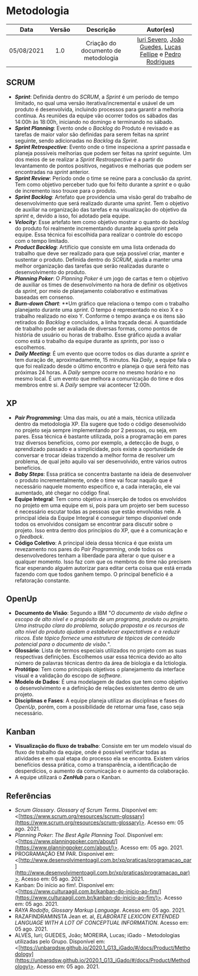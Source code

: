 # Metodologia

|    Data    | Versão |         Descrição         |           Autor(es)           |
| :--------: | :----: | :-----------------------: | :---------------------------: |
| 05/08/2021 |  1.0   | Criação do documento de metodologia | [Iuri Severo](https://github.com/iurisevero), [João Guedes](https://github.com/sudjoao), [Lucas Fellipe](https://github.com/lucasfcm9) e [Pedro Rodrigues](https://github.com/pedro-prp)|

## SCRUM

- ***Sprint***: Definida dentro do *SCRUM*, a *Sprint* é um período de tempo limitado, no qual uma versão iterativa/incremental e usável de um produto é desenvolvida, incluindo processos para garantir a melhoria contínua. As reuniões da equipe vão ocorrer todos os sábados das 14:00h às 18:00h, iniciando no domingo e terminando no sábado.
- ***Sprint Planning***: Evento onde o *Backlog* do Produto é revisado e as tarefas de maior valor são definidas para serem feitas na *sprint* seguinte, sendo adicionadas no *Backlog* da *Sprint*.
- ***Sprint Retrospective***: Evento onde o time inspeciona a *sprint* passada e planeja possíveis melhorias que podem ser feitas na *sprint* seguinte. Um dos meios de se realizar a *Sprint* *Restrospective* é a partir do levantamento de pontos positivos, negativos e melhorias que podem ser encontradas na *sprint* anterior.
- ***Sprint* *Review***: Período onde o time se reúne para a conclusão da *sprint*. Tem como objetivo perceber tudo que foi feito durante a *sprint* e o quão de incremento isso trouxe para o produto.
- ***Sprint Backlog***: Artefato que providencia uma visão geral do trabalho de desenvolvimento que será realizado durante uma *sprint*. Tem o objetivo de auxiliar na organização das tarefas e na visualização do objetivo da *sprint* e, devido a isso, foi adotado pela equipe.
- ***Velocity***: Esse artefato tem como objetivo mostrar o quanto do *backlog* do produto foi realmente incrementando durante àquela *sprint* pela equipe. Essa técnica foi escolhida para realizar o controle do escopo com o tempo limitado.
- ***Product Backlog***: Artifício que consiste em uma lista ordenada do trabalho que deve ser realizado para que seja possível criar, manter e sustentar o produto. Definida dentro do *SCRUM*, ajuda a manter uma melhor organização das tarefas que serão realizadas durante o desenvolvimento do produto.
- ***Planning Poker***: O *Planning Poker* é um jogo de cartas e tem o objetivo de auxiliar os times de desenvolvimento na hora de definir os objetivos da *sprint*, por meio de planejamento colaborativo e estimativas baseadas em consenso.
- ***Burn-down Chart***: **Um gráfico que relaciona o tempo com o trabalho planejanto durante uma *sprint*. O tempo é representado no eixo X e o trabalho realizado no eixo Y. Conforme o tempo avança e os itens são retirados do *Backlog* e concluídos, a linha traçada decai. A quantidade de trabalho pode ser avaliada de diversas formas, como pontos de história de usuário ou horas de trabalho. Esse gráfico ajuda a avaliar como está o trabalho da equipe durante as *sprints*, por isso o escolhemos.
- ***Daily Meeting***: É um evento que ocorre todos os dias durante a *sprint* e tem duração de, aproximadamente, 15 minutos. Na *Daily*, a equipe fala o que foi realizado desde o último encontro e planeja o que será feito nas próximas 24 horas. A *Daily* sempre ocorre no mesmo horário e no mesmo local. É um evento que melhora a comunicação do time e dos membros entre si. A *Daily* sempre vai acontecer 12:00h.

## XP

- ***Pair Programming***: Uma das mais, ou até a mais, técnica utilizada dentro da metodologia XP. Ela sugere que todo o código desenvolvido no projeto seja sempre implementando por 2 pessoas, ou seja, em pares. Essa técnica é bastante utilizada, pois a programação em pares traz diversos benefícios, como por exemplo, a detecção de *bugs*, o aprendizado passado e a simplicidade, pois existe a oportunidade de conversar e trocar ideias trazendo a melhor forma de resolver um problema, de qual jeito aquilo vai ser desenvolvido, entre vários outros benefícios.
- ***Baby Steps***: Essa prática se concentra bastante na ideia de desenvolver o produto incrementalmente, onde o time vai focar naquilo que é necessário naquele momento específico e, a cada interação, ele vai aumentado, até chegar no código final.
- **Equipe Integral**: Tem como objetivo a inserção de todos os envolvidos no projeto em uma equipe em si, pois para um projeto ser bem sucesso é necessário escutar todas as pessoas que estão envolvidas nele. A principal ideia da Equipe Integral é conseguir tempo disponível onde todos os envolvidos consigam se encontrar para discutir sobre o projeto. Isso entra dentro dos princípios do XP, que é a comunicação e o *feedback*.
- **Código Coletivo**: A principal ideia dessa técnica é que exista um revezamento nos pares do *Pair Programming*, onde todos os desenvolvedores tenham a liberdade para alterar o que quiser e a qualquer momento. Isso faz com que os membros do time não precisem ficar esperando alguém autorizar para editar certa coisa que está errada fazendo com que todos ganhem tempo. O principal benefício é a refatoração constante.

## OpenUp

- **Documento de Visão**: Segundo a IBM "*O documento de visão define o escopo de alto nível e o propósito de um programa, produto ou projeto. Uma instrução clara do problema, solução proposta e os recursos de alto nível do produto ajudam a estabelecer expectativas e a reduzir riscos. Este tópico fornece uma estrutura de tópicos de conteúdo potencial para o documento de visão.*".
- **Glossário**: Lista de termos especiais utilizados no projeto com as suas respectivas definições. Escolhemos usar essa técnica devido ao alto número de palavras técnicas dentro da área de biologia e da Ictiologia.
- **Protótipo**: Tem como principais objetivos o planejamento da interface visual e a validação do escopo de *software*.
- **Modelo de Dados**: É uma modelagem de dados que tem como objetivo o desenvolvimento e a definição de relações existentes dentro de um projeto.
- **Disciplinas e Fases**: A equipe planeja utilizar as disciplinas e fases do *OpenUp*, porém, com a possibilidade de retornar uma fase, caso seja necessário.

## Kanban

- **Visualização do fluxo de trabalho**: Consiste em ter um modelo visual do fluxo de trabalho da equipe, onde é possível verificar todas as atividades e em qual etapa do processo ela se encontra. Existem vários benefícios dessa prática, como a transparência, a identificação de desperdícios, o aumento da comunicação e o aumento da colaboração.
- A equipe utilizará o ***ZenHub*** para o Kanban.

## Referências

- *Scrum Glossary*. *Glossary of Scrum Terms*. Disponível em: <[https://www.scrum.org/resources/scrum-glossary](https://www.scrum.org/resources/scrum-glossary)>. Acesso em: 05 ago. 2021.
- *Planning Poker*: *The Best Agile Planning Tool*. Disponível em: <[https://www.planningpoker.com/about/](https://www.planningpoker.com/about/)>. Acesso em: 05 ago. 2021.
- PROGRAMAÇÃO EM PAR. Disponível em: <[http://www.desenvolvimentoagil.com.br/xp/praticas/programacao_par](http://www.desenvolvimentoagil.com.br/xp/praticas/programacao_par)>. Acesso em: 05 ago. 2021.
- Kanban: Do início ao fim!. Disponível em: <[https://www.culturaagil.com.br/kanban-do-inicio-ao-fim/](https://www.culturaagil.com.br/kanban-do-inicio-ao-fim/)>. Acesso em: 05 ago. 2021.
- *RAYA Rodolfo*, *Glossary Markup Language*. Acesso em: 05 ago. 2021.
- RAZAFINDRAMINSTA Jean et. al, *ELABORATE LEXICON EXTENDED LANGUAGE WITH A LOT OF CONCEPTUAL INFORMATION*. Acesso em: 05 ago. 2021.
- ALVES, Iuri; GUEDES, João; MOREIRA, Lucas; iGado - Metodologias utilizadas pelo Grupo. Disponível em: <[https://unbarqdsw.github.io/2020.1_G13_iGado/#/docs/Product/Methodology](https://unbarqdsw.github.io/2020.1_G13_iGado/#/docs/Product/Methodology)>. Acesso em: 05 ago. 2021.
